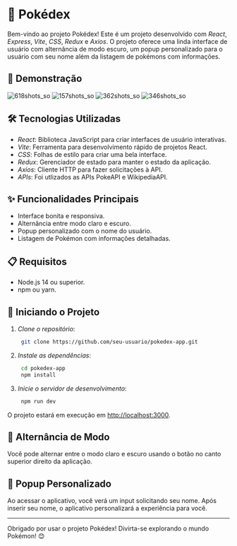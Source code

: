 # 🔴 Pokédex

Bem-vindo ao projeto Pokédex! Este é um projeto desenvolvido com *React*, *Express*, *Vite*, *CSS*, *Redux* e *Axios*. O projeto oferece uma linda interface de usuário com alternância de modo escuro, um popup personalizado para o usuário com seu nome além da listagem de pokémons com informações.

## 📸 Demonstração

![618shots_so](https://github.com/lopppes/pokedex-app/assets/109006648/5e803769-36b9-49dc-a76e-b48c1a7eee23)
![157shots_so](https://github.com/lopppes/pokedex-app/assets/109006648/5df68ec6-5474-49e9-b49a-896c46c13b2e)
![362shots_so](https://github.com/lopppes/pokedex-app/assets/109006648/7af77889-3b91-4f92-9c34-ea36c0ac2848)
![346shots_so](https://github.com/lopppes/pokedex-app/assets/109006648/156e3358-dc44-4bf1-b3f1-4fa0fd9bac92)

## 🛠️ Tecnologias Utilizadas

- *React*: Biblioteca JavaScript para criar interfaces de usuário interativas.
- *Vite*: Ferramenta para desenvolvimento rápido de projetos React.
- *CSS*: Folhas de estilo para criar uma bela interface.
- *Redux*: Gerenciador de estado para manter o estado da aplicação.
- *Axios*: Cliente HTTP para fazer solicitações à API.
- *APIs*: Foi utlizados as APIs PokeAPI e WikipediaAPI.

## ✨ Funcionalidades Principais

- Interface bonita e responsiva.
- Alternância entre modo claro e escuro.
- Popup personalizado com o nome do usuário.
- Listagem de Pokémon com informações detalhadas.

## 📋 Requisitos

- Node.js 14 ou superior.
- npm ou yarn.

## 🚀 Iniciando o Projeto

1. *Clone o repositório*:

   ``` bash
    git clone https://github.com/seu-usuario/pokedex-app.git
   ```
    

2. *Instale as dependências*:

   ``` bash
    cd pokedex-app
    npm install
    ```

3. *Inicie o servidor de desenvolvimento*:

   ``` bash
    npm run dev
    ```

O projeto estará em execução em [http://localhost:3000](http://localhost:3000).

## 🌙 Alternância de Modo

Você pode alternar entre o modo claro e escuro usando o botão no canto superior direito da aplicação.

## 👤 Popup Personalizado

Ao acessar o aplicativo, você verá um input solicitando seu nome. Após inserir seu nome, o aplicativo personalizará a experiência para você.

---

Obrigado por usar o projeto Pokédex! Divirta-se explorando o mundo Pokémon! 😊
